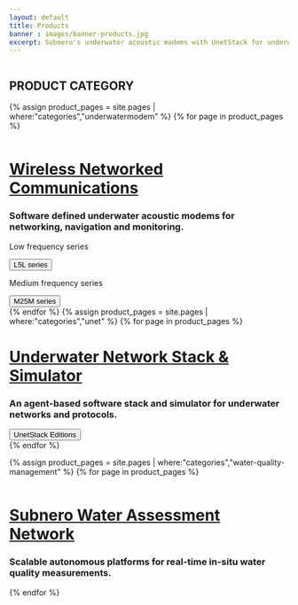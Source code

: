 ```yaml
---
layout: default
title: Products
banner : images/banner-products.jpg
excerpt: Subnero's underwater acoustic modems with UnetStack for underwater wireless communication and networking and SWAN for real-time water-quality monitoring.
---
```

<div class='full tall' style='background-image: url({{site.baseurl}}/{{page.banner}});'>
  <div class='row'>
    <div class='large-12 columns'>
      <!-- {% include section-header.html title=page.title tagline=page.tagline color=page.title_color class="big" %} -->
    </div>
  </div>
  <div class='four spacing'></div>
  <div class='four spacing'></div>
</div>

<div class='full'>
  <div class='type-container'>
      <h2>PRODUCT CATEGORY</h2>
  </div>

  <!-- <div class ='category-container '> -->
  {% assign product_pages = site.pages | where:"categories","underwatermodem" %}
  {% for page in product_pages %}
  <div class='category-container bg-grey'>
    <div class='category-row'>
        <div class='large-3 columns category-img'>
          <img alt="" src="{{site.baseurl}}/{{page.thumbnail}}"/>
        </div>
        <div class='large-9 columns'>
          <div class='category-content'>
            <h1><a href="{{site.baseurl}}/products/modem.html">Wireless Networked Communications</a></h1>
            <h3>Software defined underwater acoustic modems for networking, navigation and monitoring.</h3>
            <div class='media'>
              <div class='modem-type'>
              <p>Low frequency series</p>
              <a href='{{site.baseurl}}/products/modem.html?&section=L5Lseries'><button>L5L series</button></a>
              </div>
              <div class='modem-type'>
              <p>Medium frequency series</p>
              <a href='{{site.baseurl}}/products/modem.html?&section=M25Mseries'><button>M25M series</button></a>
              </div>
            </div>
          </div>
      </div>
    </div>
  </div>
  {% endfor %}
  {% assign product_pages = site.pages | where:"categories","unet" %}
  {% for page in product_pages %}
  <div class='category-container'>
    <div class='category-row'>
      <div class='large-3 columns category-img'>
        <img alt="" src="{{site.baseurl}}/{{page.thumbnail}}"/>
      </div>   
      <div class='large-9 columns'> 
        <div class='category-content'>
          <h1><a href="{{site.baseurl}}/products/unet.html" class='unet-color'>Underwater Network Stack & Simulator</a></h1>
          <h3>An agent-based software stack and simulator for underwater networks and protocols.</h3>
          <div class='media'>
            <div class='modem-type'>
              <a href='{{site.baseurl}}/products/unet.html#licensing'><button class='unet'>UnetStack Editions</button></a>
            </div>
          </div>
        </div>
      </div>
    </div>
  </div>
  {% endfor %}

  {% assign product_pages = site.pages | where:"categories","water-quality-management" %}
  {% for page in product_pages %}
  <div class ='category-container bg-grey'>
    <div class='category-row'>    
      <div class='large-3 columns category-img'>
        <img alt="" src="{{site.baseurl}}/{{page.thumbnail}}"/> 
      </div>
      <div class='large-9 columns'>       
        <div class='category-content'>
          <h1><a href="{{site.baseurl}}/products/swan.html">Subnero Water Assessment Network</a></h1>
          <h3>Scalable autonomous platforms for real-time in-situ water quality measurements.</h3>
          <!-- <div class='media'>
            <div class='modem-type'>
            <p>SWAN Network and components</p>
            <a href='{{site.baseurl}}/products/swan.html'><button>SWAN</button></a>
            </div>
          </div> -->
        </div>
      </div>
    </div>
  </div>
    {% endfor %}
<!-- </div> -->
<div class='four spacing'></div>
</div>
